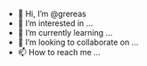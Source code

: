 - 👋 Hi, I’m @grereas
- 👀 I’m interested in ...
- 🌱 I’m currently learning ...
- 💞️ I’m looking to collaborate on ...
- 📫 How to reach me ...

<!---
grereas/grereas is a ✨ special ✨ repository because its `README.md` (this file) appears on your GitHub profile.
You can click the Preview link to take a look at your changes.
--->
